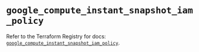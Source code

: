 # `google_compute_instant_snapshot_iam_policy`

Refer to the Terraform Registry for docs: [`google_compute_instant_snapshot_iam_policy`](https://registry.terraform.io/providers/hashicorp/google/6.35.0/docs/resources/compute_instant_snapshot_iam_policy).
